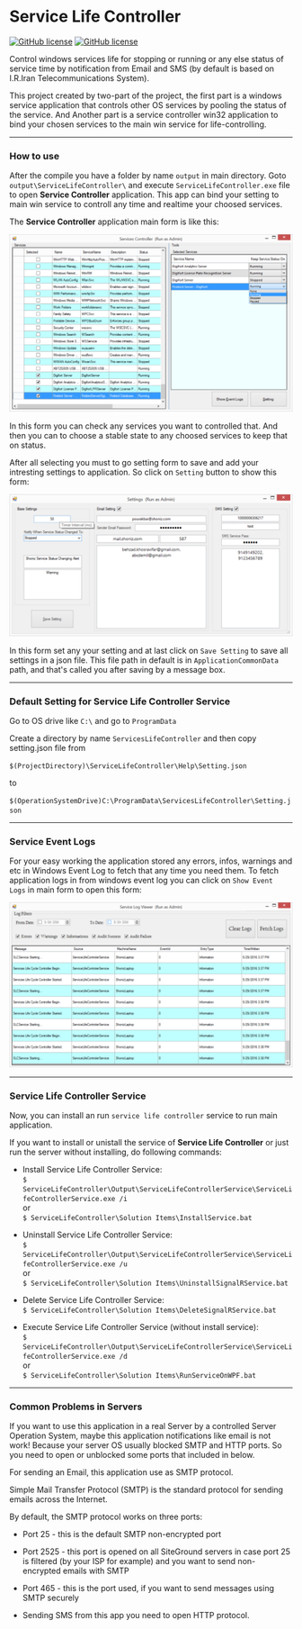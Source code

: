 # Service Life Controller 
[![GitHub license](https://img.shields.io/github/license/mashape/apistatus.svg)](https://github.com/Behzadkhosravifar/ServiceLifeController/blob/master/LICENSE)
[![GitHub license](https://img.shields.io/badge/first--timers--only-friendly-blue.svg)](http://www.firsttimersonly.com/)

Control windows services life for stopping or running or any else status of service time by notification from Email and SMS (by default is based on I.R.Iran Telecommunications System).

This project created by two-part of the project, the first part is a windows service application that controls other OS services by pooling the status of the service. And Another part is a service controller win32 application to bind your chosen services to the main win service for life-controlling.

---------------------------
### How to use

After the compile you have a folder by name `output` in main directory.
Goto `output\ServiceLifeController\` and execute `ServiceLifeController.exe` file to open **Service Controller** application.
This app can bind your setting to main win service to controll any time and realtime your choosed services.

The **Service Controller** application main form is like this:

![Service Controller](https://raw.githubusercontent.com/Behzadkhosravifar/ServiceLifeController/master/Help/screenshots/ServiceController.png)

In this form you can check any services you want to controlled that. And then you can to choose a stable state to any choosed services to keep that on status.

After all selecting you must to go setting form to save and add your intresting settings to application.
So click on `Setting` button to show this form:

![Setting](https://raw.githubusercontent.com/Behzadkhosravifar/ServiceLifeController/master/Help/screenshots/Setting.png)

In this form set any your setting and at last click on `Save Setting` to save all settings in a json file.
This file path in default is in `ApplicationCommonData` path, and that's called you after saving by a message box.


---------------------------
### Default Setting for Service Life Controller Service

Go to OS drive like `C:\` and go to `ProgramData`

Create a directory by name `ServicesLifeController` and then copy setting.json file from 

`$(ProjectDirectory)\ServiceLifeController\Help\Setting.json`

to

`$(OperationSystemDrive)C:\ProgramData\ServicesLifeController\Setting.json`


----------------------------
### Service Event Logs

For your easy working the application stored any errors, infos, warnings and etc in Windows Event Log to fetch that any time you need them.
To fetch application logs in from windows event log you can click on `Show Event Logs` in main form to open this form:

![Service Event Logs](https://raw.githubusercontent.com/Behzadkhosravifar/ServiceLifeController/master/Help/screenshots/ServiceLogViewer.png)


---------------------------
### Service Life Controller Service

Now, you can install an run `service life controller` service to run main application.

If you want to install or unistall the service of **Service Life Controller** or just run the server without installing, do following commands:

* Install Service Life Controller Service: <br/>
	`$ ServiceLifeController\Output\ServiceLifeControllerService\ServiceLifeControllerService.exe /i` <br/>
	or <br/>
	`$ ServiceLifeController\Solution Items\InstallService.bat`


* Uninstall Service Life Controller Service: <br/>
	`$ ServiceLifeController\Output\ServiceLifeControllerService\ServiceLifeControllerService.exe /u` <br/>
	or <br/>
	`$ ServiceLifeController\Solution Items\UninstallSignalRService.bat`


* Delete Service Life Controller Service: <br/>
	`$ ServiceLifeController\Solution Items\DeleteSignalRService.bat`


* Execute Service Life Controller Service (without install service): <br/>
	`$ ServiceLifeController\Output\ServiceLifeControllerService\ServiceLifeControllerService.exe /d` <br/>
	or <br/>
	`$ ServiceLifeController\Solution Items\RunServiceOnWPF.bat`

----------------------------
### Common Problems in Servers

If you want to use this application in a real Server by a controlled Server Operation System, maybe this application notifications like email is not work!
Because your server OS usually blocked SMTP and HTTP ports.
So you need to open or unblocked some ports that included in below.

For sending an Email, this application use as SMTP protocol.

Simple Mail Transfer Protocol (SMTP) is the standard protocol for sending emails across the Internet.

By default, the SMTP protocol works on three ports:

* Port 25 - this is the default SMTP non-encrypted port
* Port 2525 - this port is opened on all SiteGround servers in case port 25 is filtered (by your ISP for example) and you want to send non-encrypted emails with SMTP
* Port 465 - this is the port used, if you want to send messages using SMTP securely



* Sending SMS from this app you need to open HTTP protocol.

